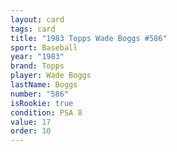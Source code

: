 ```yaml
---
layout: card
tags: card
title: "1983 Topps Wade Boggs #586"
sport: Baseball
year: "1983"
brand: Topps
player: Wade Boggs
lastName: Boggs
number: "586"
isRookie: true
condition: PSA 8
value: 17
order: 10
---
```

